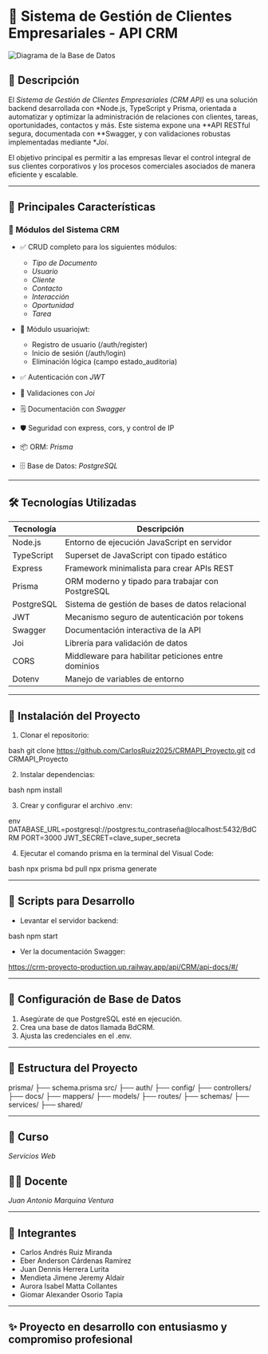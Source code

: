 # 🏢 Sistema de Gestión de Clientes Empresariales - API CRM

![Diagrama de la Base de Datos](https://i.imgur.com/hB5WPDD.png)

## 📘 Descripción

El *Sistema de Gestión de Clientes Empresariales (CRM API)* es una solución backend desarrollada con *Node.js, TypeScript y Prisma, orientada a automatizar y optimizar la administración de relaciones con clientes, tareas, oportunidades, contactos y más. Este sistema expone una **API RESTful segura, documentada con **Swagger, y con validaciones robustas implementadas mediante **Joi*.

El objetivo principal es permitir a las empresas llevar el control integral de sus clientes corporativos y los procesos comerciales asociados de manera eficiente y escalable.

---

## 🎉 Principales Características

### 🏢 Módulos del Sistema CRM

* ✅ CRUD completo para los siguientes módulos:

  * *Tipo de Documento*
  * *Usuario*
  * *Cliente*
  * *Contacto*
  * *Interacción*
  * *Oportunidad*
  * *Tarea*

* 🔐 Módulo usuariojwt:

  * Registro de usuario (/auth/register)
  * Inicio de sesión (/auth/login)
  * Eliminación lógica (campo estado_auditoria)

* ✅ Autenticación con *JWT*

* 🧪 Validaciones con *Joi*

* 🗒 Documentación con *Swagger*

* 🛡 Seguridad con express, cors, y control de IP

* 📦 ORM: *Prisma*

* 🗄 Base de Datos: *PostgreSQL*

---

## 🛠 Tecnologías Utilizadas

| Tecnología | Descripción                                         |
| ---------- | --------------------------------------------------- |
| Node.js    | Entorno de ejecución JavaScript en servidor         |
| TypeScript | Superset de JavaScript con tipado estático          |
| Express    | Framework minimalista para crear APIs REST          |
| Prisma     | ORM moderno y tipado para trabajar con PostgreSQL   |
| PostgreSQL | Sistema de gestión de bases de datos relacional     |
| JWT        | Mecanismo seguro de autenticación por tokens        |
| Swagger    | Documentación interactiva de la API                 |
| Joi        | Librería para validación de datos                   |
| CORS       | Middleware para habilitar peticiones entre dominios |
| Dotenv     | Manejo de variables de entorno                      |

---

## 📂 Instalación del Proyecto

1. Clonar el repositorio:

bash
git clone https://github.com/CarlosRuiz2025/CRMAPI_Proyecto.git
cd CRMAPI_Proyecto


2. Instalar dependencias:

bash
npm install


3. Crear y configurar el archivo .env:

env
DATABASE_URL=postgresql://postgres:tu_contraseña@localhost:5432/BdCRM
PORT=3000
JWT_SECRET=clave_super_secreta


4. Ejecutar el comando prisma en la terminal del Visual Code:

bash
npx prisma bd pull
npx prisma generate


---

## 🔧 Scripts para Desarrollo

* Levantar el servidor backend:

bash
npm start


* Ver la documentación Swagger:


https://crm-proyecto-production.up.railway.app/api/CRM/api-docs/#/

---

## 🧪 Configuración de Base de Datos

1. Asegúrate de que PostgreSQL esté en ejecución.
2. Crea una base de datos llamada BdCRM.
3. Ajusta las credenciales en el .env.

---

## 📀 Estructura del Proyecto

prisma/
├── schema.prisma
src/
├── auth/
├── config/
├── controllers/
├── docs/
├── mappers/
├── models/
├── routes/
├── schemas/
├── services/
├── shared/


---

## 💼 Curso

*Servicios Web*

## 👨‍🎓 Docente

*Juan Antonio Marquina Ventura*

---

## 👥 Integrantes

* Carlos Andrés Ruiz Miranda
* Eber Anderson Cárdenas Ramírez
* Juan Dennis Herrera Lurita
* Mendieta Jimene Jeremy Aldair
* Aurora Isabel Matta Collantes
* Giomar Alexander Osorio Tapia

---

## ✨ Proyecto en desarrollo con entusiasmo y compromiso profesional 
